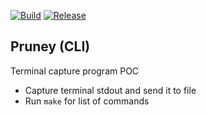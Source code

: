 [![Build](https://github.com/aardlabs/terminal-poc/workflows/Build/badge.svg)](https://github.com/aardlabs/terminal-poc/actions?query=workflow%3ABuild)
[![Release](https://github.com/aardlabs/terminal-poc/workflows/Release/badge.svg)](https://github.com/aardlabs/terminal-poc/actions?query=workflow%3ARelease)

## Pruney (CLI) 

Terminal capture program POC
- Capture terminal stdout and send it to file
- Run `make` for list of commands 


